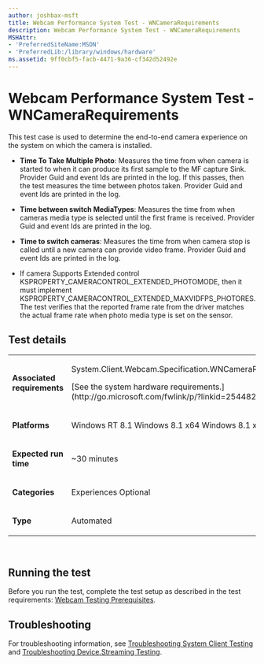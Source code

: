 ```yaml
---
author: joshbax-msft
title: Webcam Performance System Test - WNCameraRequirements
description: Webcam Performance System Test - WNCameraRequirements
MSHAttr:
- 'PreferredSiteName:MSDN'
- 'PreferredLib:/library/windows/hardware'
ms.assetid: 9ff0cbf5-facb-4471-9a36-cf342d52492e
---
```


# Webcam Performance System Test - WNCameraRequirements


This test case is used to determine the end-to-end camera experience on the system on which the camera is installed.

-   **Time To Take Multiple Photo**: Measures the time from when camera is started to when it can produce its first sample to the MF capture Sink. Provider Guid and event Ids are printed in the log. If this passes, then the test measures the time between photos taken. Provider Guid and event Ids are printed in the log.

-   **Time between switch MediaTypes**: Measures the time from when cameras media type is selected until the first frame is received. Provider Guid and event Ids are printed in the log.

-   **Time to switch cameras**: Measures the time from when camera stop is called until a new camera can provide video frame. Provider Guid and event Ids are printed in the log.

-   If camera Supports Extended control KSPROPERTY\_CAMERACONTROL\_EXTENDED\_PHOTOMODE, then it must implement KSPROPERTY\_CAMERACONTROL\_EXTENDED\_MAXVIDFPS\_PHOTORES. The test verifies that the reported frame rate from the driver matches the actual frame rate when photo media type is set on the sensor.

## Test details


<table>
<colgroup>
<col width="50%" />
<col width="50%" />
</colgroup>
<tbody>
<tr class="odd">
<td><p><strong>Associated requirements</strong></p></td>
<td><p>System.Client.Webcam.Specification.WNCameraRequirements</p>
<p>[See the system hardware requirements.](http://go.microsoft.com/fwlink/p/?linkid=254482)</p></td>
</tr>
<tr class="even">
<td><p><strong>Platforms</strong></p></td>
<td><p>Windows RT 8.1 Windows 8.1 x64 Windows 8.1 x86</p></td>
</tr>
<tr class="odd">
<td><p><strong>Expected run time</strong></p></td>
<td><p>~30 minutes</p></td>
</tr>
<tr class="even">
<td><p><strong>Categories</strong></p></td>
<td><p>Experiences Optional</p></td>
</tr>
<tr class="odd">
<td><p><strong>Type</strong></p></td>
<td><p>Automated</p></td>
</tr>
</tbody>
</table>

 

## Running the test


Before you run the test, complete the test setup as described in the test requirements: [Webcam Testing Prerequisites](webcam-testing-prerequisites.md).

## Troubleshooting


For troubleshooting information, see [Troubleshooting System Client Testing](troubleshooting-system-client-testing.md) and [Troubleshooting Device.Streaming Testing](troubleshooting-devicestreaming-testing.md).

 

 






